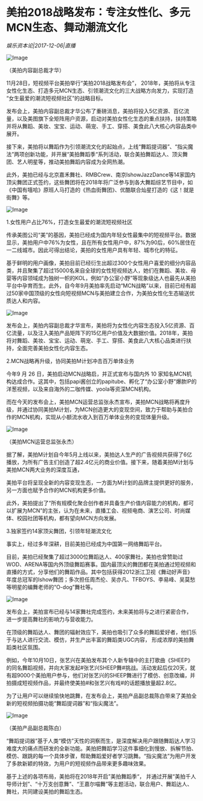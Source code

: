 # 美拍2018战略发布：专注女性化、多元MCN生态、舞动潮流文化

*娱乐资本论|2017-12-06|直播*

![Image](https://images-cdn.shimo.im/RsWp9R5HCys3DGx3/import_f8U74oWzd5G0X8TK.png!thumbnail)

（美拍内容副总裁才华）

11月28日，短视频平台美拍举行“美拍2018战略发布会”， 2018年，美拍将从专注女性化生态、打造多元MCN生态、引领潮流文化的三大战略方向发力，实现打造 “女生最爱的潮流短视频社区”的战略目标。

发布会上，美拍内容副总裁才华公布了重磅消息，美拍将投入5亿资源、百亿流量，以及美图旗下全矩阵用户资源，启动对美拍女性化生态的重点扶持，扶持策略并将从舞蹈、美妆、宝宝、运动、萌宠、手工、穿搭、美食此八大核心内容品类中展开。

接下来，美拍将以舞蹈作为引领潮流文化的起始点，上线“舞蹈提词器”、“指尖魔法”两项创新功能，并开展“美拍舞蹈季“系列活动，联合美拍舞蹈达人、顶尖舞团、艺人明星等，推动美拍舞蹈内容成为全网热潮。

此外，美拍已经与北京嘉禾舞社、RMBCrew、南京IshowJazzDance等14家国内顶尖舞团正式签约，这些舞团将在2018年将广泛参与到各大舞蹈综艺节目中，如《中国有嘻哈》原班人马打造的《热血街舞团》、优酷联合灿星打造的《这！就是街舞》等。

![Image](https://images-cdn.shimo.im/ch3oAimdiFIXwDCv/import_dxHj1OD0ppCQgv97.png!thumbnail)

1.女性用户占比76%，打造女生最爱的潮流短视频社区

传承美图公司“美”的基因，美拍已经成为国内年轻女性最集中的短视频平台。数据显示，美拍用户中76%为女性，且在所有女性用户中，87%为90后，60%居住在一二线城市。因此可得出结论，美拍的女性用户具有年轻、城市化的特征。

基于鲜明的用户画像，美拍目前已经衍生出超过300个女性用户喜爱的细分内容品类，并且聚集了超过15000名来自全球的女性短视频达人，她们在舞蹈、美妆、母婴等内容领域成为独树一帜的KOL，例如“办公室小野”等现象级达人也最先从美拍平台中孕育而生。此外，自今年9月美拍率先启动“MCN战略”以来，目前已经有超过50家中国顶级的女性向短视频MCN与美拍建立合作，为美拍女性化生态输送优质达人和内容。

![Image](https://images-cdn.shimo.im/XW4Aj5McRZEPdW4r/import_GPApwJY7vnVLZOVq.png!thumbnail)

发布会上，美拍内容副总裁才华宣布，美拍将为女性化内容生态投入5亿资源、百亿流量，以及注入美拍产品矩阵下的15亿用户价值及大数据价值。2018年，美拍将对舞蹈、美妆、宝宝、运动、萌宠、手工、穿搭、美食此八大核心品类进行扶持，全面完善美拍女性化内容生态。

2.MCN战略再升级，协同美拍M计划冲击百万单体业务

今年9 月 26 日，美拍启动MCN战略启，并正式宣布与国内外 10 家知名MCN机构达成合作。这其中，包括papi酱创立的papitube、孵化了“办公室小野”爆款IP的洋葱视频，以及来自海外的二咖传媒、yoola等资深MCN机构。

而在今天的发布会上，美拍MCN运营总监张永杰宣布，美拍MCN战略将再度升级，并通过协同美拍M计划，为MCN创造更大的变现空间，致力于帮助与美拍合作的MCN机构，实现从小额流水收入到百万单体业务的变现体量升级。

![Image](https://images-cdn.shimo.im/ZahukcCVTx01MU43/import_De9sWadRAKwQMxue.png!thumbnail)

（美拍MCN运营总监张永杰）

据了解，美拍M计划自今年5月上线以来，美拍达人生产的广告视频共获得了6亿播放，为所有广告主们创造了超2.4亿元的商业价值。接下来，随着美拍M计划与美拍MCN两大业务的深度互通， 

 美拍平台将呈现全新的内容变现生态，一方面为M计划的品牌主提供更好的服务，另一方面也赋予合作的MCN机构更多价值。

此外，美拍提出了“所有规模化聚合创作者并具备生产价值内容能力的机构，都可以扩展为MCN”的主张，认为在未来，直播工会、视频电商、演艺公司、时尚媒体、校园社团等机构，都有望向MCN方向发展。

3.独家签约14家顶尖舞团，引领年轻潮流文化

事实上，经过多年深耕，目前美拍已经成为中国第一网络舞蹈平台。

目前，美拍已经聚集了超过3000位舞蹈达人、400家舞社，美拍也曾赞助过WOD、ARENA等国内外顶级舞蹈赛事。国内最顶尖的舞团都在美拍通过短视频和直播的方式，分享他们的舞蹈作品。其中包括获得2012浙江卫视《舞动好声音》年度总冠军的Ishow舞团；多次担任周杰伦、吴亦凡、TFBOYS、李易峰、吴莫愁等明星的编舞老师的“O-dog”舞社等。

![Image](https://images-cdn.shimo.im/wJnvLz1eyVAWSZuT/import_bA3P01j6KzSr2Mf2.png!thumbnail)

发布会上，美拍宣布已经与14家舞社完成签约，未来美拍将与之进行紧密合作，进一步提高舞社的影响力与营收能力。

在顶级的舞蹈达人、舞团的辐射效应下，美拍也吸引了众多的舞蹈爱好者，他们乐于与达人进行交流、模仿，并生产出丰富的舞蹈类UGC内容， 形成浓厚的美拍舞蹈类社区氛围。

例如，今年10月10日，张艺兴在美拍发布其个人新专辑中的主打歌曲《SHEEP》的同名舞蹈视频，并向大家发起#张艺兴SHEEP舞#挑战。活动发起后仅20天，就有超9000个美拍用户参与，他们对张艺兴的SHEEP舞进行了模仿、创意改编，并拍摄成短视频作品，并最终使美拍#和张艺兴有戏#的话题播放量超2.8亿。

为了让用户可以继续愉快地跳舞，在发布会上，美拍产品副总裁陈白带来了美拍全新的短视频拍摄功能“舞蹈提词器”和“指尖魔法”。

![Image](https://images-cdn.shimo.im/3egySv4UZysvsxbU/import_0n64jRDbxKqKg84a.png!thumbnail)

（美拍产品副总裁陈白）

“舞蹈提词器”基于人类“模仿”天性的洞察而生，是深度解决用户跟随舞蹈达人学习难度大的痛点而研发的全新功能。美拍把舞蹈学习这件事细化到慢放、拆解节拍、模仿、跟跳的每一个具体步骤，帮助舞蹈爱好者学习跳舞。“指尖魔法”为用户开发了多款新颖的特效，为用户的短视频作品带来更多趣味效果。

基于上述的各项布局，美拍将在2018年开启”美拍舞蹈季“， 并通过开展“美拍千人导师计划”、“十万支创意舞”、“王嘉尔喵舞”等主题活动，联合用户、舞蹈达人、舞社，共同建设美拍的舞蹈生态。

